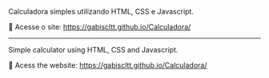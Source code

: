 Calculadora simples utilizando HTML, CSS e Javascript.

🤍 Acesse o site: https://gabiscltt.github.io/Calculadora/

____________________________________________________________

Simple calculator using HTML, CSS and Javascript.

🤍 Acess the website: https://gabiscltt.github.io/Calculadora/
